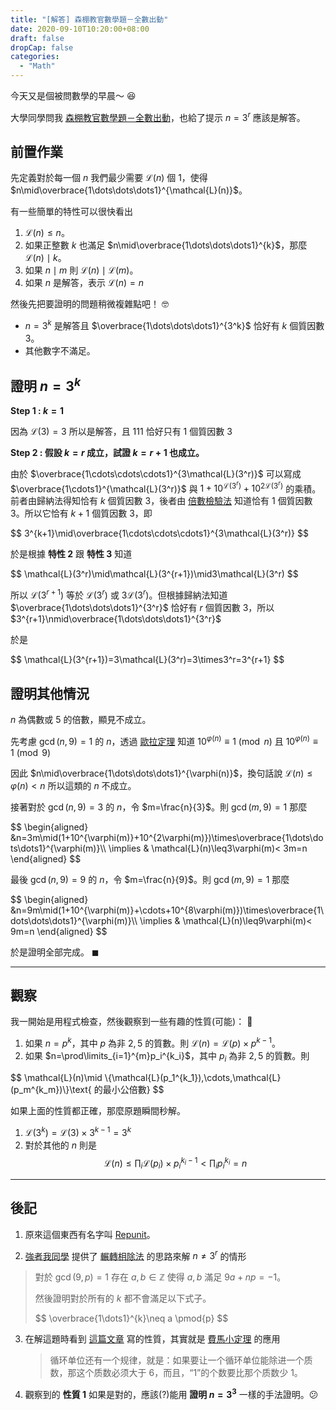 ```yaml
---
title: "[解答] 森棚教官數學題－全數出動"
date: 2020-09-10T10:20:00+08:00
draft: false
dropCap: false
categories:
  - "Math"
---
```


今天又是個被問數學的早晨～ 😆

<!--more-->

大學同學問我 [森棚教官數學題－全數出動](https://www.ntsec.edu.tw/LiveSupply-Content.aspx?a=6829&fld=&key=&isd=1&icop=10&p=1&lsid=16288)，也給了提示 $n=3^r$ 應該是解答。

## 前置作業

先定義對於每一個 $n$ 我們最少需要 $\mathcal{L}(n)$ 個 $1$，使得 $n\mid\overbrace{1\dots\dots\dots1}^{\mathcal{L}(n)}$。

有一些簡單的特性可以很快看出

1. $\mathcal{L}(n)\leq n$。
2. 如果正整數 $k$ 也滿足 $n\mid\overbrace{1\dots\dots\dots1}^{k}$，那麼 $\mathcal{L}(n)\mid k$。
3. 如果 $n\mid m$ 則 $\mathcal{L}(n)\mid\mathcal{L}(m)$。
4. 如果 $n$ 是解答，表示 $\mathcal{L}(n)=n$

然後先把要證明的問題稍微複雜點吧！ 🤓

- $n=3^k$ 是解答且 $\overbrace{1\dots\dots\dots1}^{3^k}$ 恰好有 $k$ 個質因數 $3$。
- 其他數字不滿足。

## 證明 $n=3^k$

**Step 1 : $k=1$**

因為 $\mathcal{L}(3)=3$ 所以是解答，且 $111$ 恰好只有 $1$ 個質因數 $3$

**Step 2 : 假設 $k=r$ 成立，試證 $k=r+1$ 也成立。**

由於 $\overbrace{1\cdots\cdots\cdots1}^{3\mathcal{L}(3^r)}$ 可以寫成 $\overbrace{1\cdots1}^{\mathcal{L}(3^r)}$ 與 $1+10^{\mathcal{L}(3^r)}+10^{2\mathcal{L}(3^r)}$ 的乘積。前者由歸納法得知恰有 $k$ 個質因數 $3$，後者由 [倍數檢驗法](https://zh.wikipedia.org/wiki/%E5%80%8D%E6%95%B8) 知道恰有 $1$ 個質因數 $3$。所以它恰有 $k+1$ 個質因數 $3$，即

<div>
$$
3^{k+1}\mid\overbrace{1\cdots\cdots\cdots1}^{3\mathcal{L}(3^r)}
$$
</div>

於是根據 **特性 2** 跟 **特性 3** 知道

<div>
$$
\mathcal{L}(3^r)\mid\mathcal{L}(3^{r+1})\mid3\mathcal{L}(3^r)
$$
</div>

所以 $\mathcal{L}(3^{r+1})$ 等於 $\mathcal{L}(3^r)$ 或 $3\mathcal{L}(3^r)$。但根據歸納法知道 $\overbrace{1\dots\dots\dots1}^{3^r}$ 恰好有 $r$ 個質因數 $3$，所以 $3^{r+1}\nmid\overbrace{1\dots\dots\dots1}^{3^r}$

於是

<div>
$$
\mathcal{L}(3^{r+1})=3\mathcal{L}(3^r)=3\times3^r=3^{r+1}
$$
</div>

## 證明其他情況

$n$ 為偶數或 $5$ 的倍數，顯見不成立。

先考慮 $\gcd(n,9) = 1$ 的 $n$，透過 [歐拉定理](<https://zh.wikipedia.org/wiki/%E6%AC%A7%E6%8B%89%E5%AE%9A%E7%90%86_(%E6%95%B0%E8%AE%BA)>) 知道 $10^{\varphi(n)}\equiv1\pmod{n}$ 且 $10^{\varphi(n)}\equiv1\pmod{9}$

因此 $n\mid\overbrace{1\dots\dots\dots1}^{\varphi(n)}$，換句話說 $\mathcal{L}(n)\leq\varphi(n)< n$ 所以這類的 $n$ 不成立。

接著對於 $\gcd(n,9) = 3$ 的 $n$，令 $m=\frac{n}{3}$。則 $\gcd(m,9)=1$ 那麼

<div>
$$
\begin{aligned}
&n=3m\mid(1+10^{\varphi(m)}+10^{2\varphi(m)})\times\overbrace{1\dots\dots\dots1}^{\varphi(m)}\\
\implies & \mathcal{L}(n)\leq3\varphi(m)< 3m=n
\end{aligned}
$$
</div>

最後 $\gcd(n,9) = 9$ 的 $n$，令 $m=\frac{n}{9}$。則 $\gcd(m,9)=1$ 那麼

<div>
$$
\begin{aligned}
&n=9m\mid(1+10^{\varphi(m)}+\cdots+10^{8\varphi(m)})\times\overbrace{1\dots\dots\dots1}^{\varphi(m)}\\
\implies & \mathcal{L}(n)\leq9\varphi(m)< 9m=n
\end{aligned}
$$
</div>

於是證明全部完成。 $\blacksquare$

---

## 觀察

我一開始是用程式檢查，然後觀察到一些有趣的性質(可能)： 🤔

1. 如果 $n=p^k$，其中 $p$ 為非 $2, 5$ 的質數。則 $\mathcal{L}(n)=\mathcal{L}(p)\times p^{k-1}$。
2. 如果 $n=\prod\limits_{i=1}^{m}p_i^{k_i}$，其中 $p_i$ 為非 $2, 5$ 的質數。則
<div>
$$
\mathcal{L}(n)\mid \{\mathcal{L}(p_1^{k_1}),\cdots,\mathcal{L}(p_m^{k_m})\}\text{ 的最小公倍數}
$$
</div>

如果上面的性質都正確，那麼原題瞬間秒解。

1. $\mathcal{L}(3^k)=\mathcal{L}(3)\times 3^{k-1} = 3^k$
2. 對於其他的 $n$ 則是
   $$
   \mathcal{L}(n)\leq\prod_i\mathcal{L}(p_i)\times p_i^{k_i-1}< \prod_i p_i^{k_i}=n
   $$

---

## 後記

1. 原來這個東西有名字叫 [Repunit](https://en.wikipedia.org/wiki/Repunit)。

2. [強者我同學](https://sites.google.com/view/ft-tu/home) 提供了 [輾轉相除法](https://zh.wikipedia.org/wiki/%E8%BC%BE%E8%BD%89%E7%9B%B8%E9%99%A4%E6%B3%95) 的思路來解 $n\neq 3^r$ 的情形

> 對於 $\gcd(9,p)=1$ 存在 $a,b\in\mathbb{Z}$ 使得 $a,b$ 滿足 $9a+np=-1$。
>
> 然後證明對於所有的 $k$ 都不會滿足以下式子。
>
> <div>
> $$
> \overbrace{1\dots1}^{k}\neq a \pmod{p}
> $$
> </div>

3. 在解這題時看到 [這篇文章](https://baike.baidu.com/item/%E5%BE%AA%E7%8E%AF%E5%8D%95%E4%BD%8D) 寫的性質，其實就是 [費馬小定理](https://zh.wikipedia.org/wiki/%E8%B4%B9%E9%A9%AC%E5%B0%8F%E5%AE%9A%E7%90%86) 的應用

   > 循环单位还有一个规律，就是：如果要让一个循环单位能除进一个质数，那这个质数必须大于 6，而且，“1”的个数要比那个质数少 1。

4. 觀察到的 **性質 1** 如果是對的，應該(?)能用 **證明 $n=3^3$** 一樣的手法證明。😕
